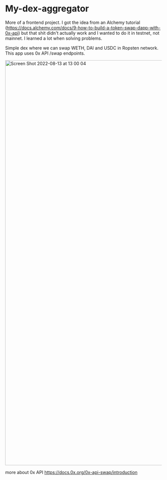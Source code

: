 # My-dex-aggregator
More of a frontend project. I got the idea from an Alchemy tutorial (https://docs.alchemy.com/docs/9-how-to-build-a-token-swap-dapp-with-0x-api) but that shit didn't actually work and I wanted to do it in testnet, not mainnet. I learned a lot when solving problems.


Simple dex where we can swap WETH, DAI and USDC in Ropsten network. This app uses 0x API /swap endpoints.

<img width="1303" alt="Screen Shot 2022-08-13 at 13 00 04" src="https://user-images.githubusercontent.com/106890011/184478911-5e4797f3-3a46-49e7-9c70-aa73a843ce64.png">

more about 0x API https://docs.0x.org/0x-api-swap/introduction
